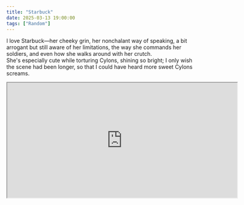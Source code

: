 ```yaml
---
title: "Starbuck"
date: 2025-03-13 19:00:00
tags: ["Random"]
---
```


I love Starbuck—her cheeky grin, her nonchalant way of speaking, a bit arrogant but still aware of her limitations, the way she commands her soldiers, and even how she walks around with her crutch.  
She's especially cute while torturing Cylons, shining so bright; I only wish the scene had been longer, so that I could have heard more sweet Cylons screams.

<iframe width="600" height="300" style="display: block; margin: auto;"
src="https://www.youtube.com/watch?v=pQAr9LshACA">
</iframe>
